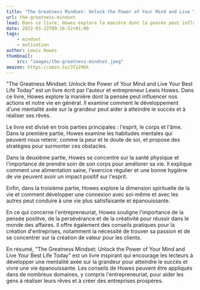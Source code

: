 ```yaml
---
title: "The Greatness Mindset: Unlock the Power of Your Mind and Live Your Best Life Today"
url: the-greatness-mindset
lead: Dans ce livre, Howes explore la manière dont la pensée peut influencer nos actions et notre vie en général.
date: 2022-03-22T09:16:52+01:00
tags:
    - mindset
    - motivation
author: Lewis Howes
thumbnail: 
    src: "images/the-greatness-mindset.jpeg"
amazon: https://amzn.to/3Ty296k
---
```

"The Greatness Mindset: Unlock the Power of Your Mind and Live Your Best Life Today" est un livre écrit par l'auteur et entrepreneur Lewis Howes. Dans ce livre, Howes explore la manière dont la pensée peut influencer nos actions et notre vie en général. Il examine comment le développement d'une mentalité axée sur la grandeur peut aider à atteindre le succès et à réaliser ses rêves.

Le livre est divisé en trois parties principales : l'esprit, le corps et l'âme. Dans la première partie, Howes examine les habitudes mentales qui peuvent nous retenir, comme la peur et le doute de soi, et propose des stratégies pour surmonter ces obstacles.

Dans la deuxième partie, Howes se concentre sur la santé physique et l'importance de prendre soin de son corps pour améliorer sa vie. Il explique comment une alimentation saine, l'exercice régulier et une bonne hygiène de vie peuvent avoir un impact positif sur l'esprit.

Enfin, dans la troisième partie, Howes explore la dimension spirituelle de la vie et comment développer une connexion avec soi-même et avec les autres peut conduire à une vie plus satisfaisante et épanouissante.

En ce qui concerne l'entrepreneuriat, Howes souligne l'importance de la pensée positive, de la persévérance et de la créativité pour réussir dans le monde des affaires. Il offre également des conseils pratiques pour la création d'entreprises, notamment la nécessité de trouver sa passion et de se concentrer sur la création de valeur pour les clients.

En résumé, "The Greatness Mindset: Unlock the Power of Your Mind and Live Your Best Life Today" est un livre inspirant qui encourage les lecteurs à développer une mentalité axée sur la grandeur pour atteindre le succès et vivre une vie épanouissante. Les conseils de Howes peuvent être appliqués dans de nombreux domaines, y compris l'entrepreneuriat, pour aider les gens à réaliser leurs rêves et à créer des entreprises prospères.